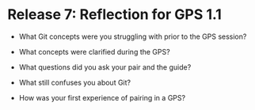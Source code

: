 # Release 7: Reflection for GPS 1.1
* What Git concepts were you struggling with prior to the GPS session?

* What concepts were clarified during the GPS?

* What questions did you ask your pair and the guide?

* What still confuses you about Git?

* How was your first experience of pairing in a GPS?